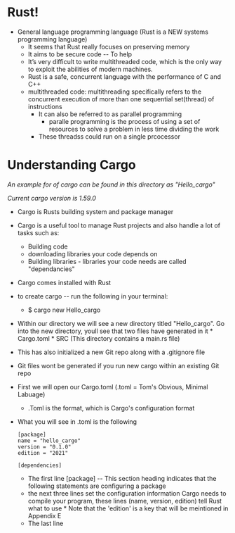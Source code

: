 # Rust!


- General language programming language (Rust is a NEW systems programming language)
	* It seems that Rust really focuses on preserving memory
	* It aims to be secure code -- To help 
	* It’s very difficult to write multithreaded code, which is the only way to exploit the abilities of modern machines.
	* Rust is a safe, concurrent language with the performance of C and C++
	- multithreaded code: multithreading specifically refers to the concurrent execution of more than one sequential set(thread) of instructions
		* It can also be referred to as parallel programming
			- paralle programming is the process of using a set of resources to solve a problem in less time dividing the work
		* These threadss could run on a single prcocessor
		
# Understanding Cargo
*An example for of cargo can be found in this directory as "Hello_cargo"*

*Current cargo version is 1.59.0*

- Cargo is Rusts building system and package manager

- Cargo is a useful tool to manage Rust projects and also handle a lot of tasks such as:
	+ Building code
	+ downloading libraries your code depends on
	+ Building libraries
			- libraries your code needs are called "dependancies"

- Cargo comes installed with Rust
  
- to create cargo -- run the following in your terminal:
	+ $ cargo new Hello_cargo 

- Within our directory we will see a new directory titled "Hello_cargo". Go into the new directory, youll see that two files have generated in it
		* Cargo.toml
		* SRC (This directory contains a main.rs file)
		
 - This has also initialized a new Git repo along with a .gitignore file
 - Git files wont be generated if you run new cargo within an existing Git repo
 
 - First we will open our Cargo.toml (.toml = Tom's Obvious, Minimal Labuage)
 	+ .Toml is the format, which is Cargo's configuration format
  - What you will see in .toml is the following

		[package]
		name = "hello_cargo"
		version = "0.1.0"
		edition = "2021"
		
		[dependencies]  	

	
	- The first line [package] -- This section heading indicates that the following statements are configuring  a package
	- the next three lines set the configuration information Cargo needs to compile your program, these lines (name, version, edition) tell Rust what to use
			* Note that the 'edition' is a key that will be meintioned in Appendix E
	- The last line
